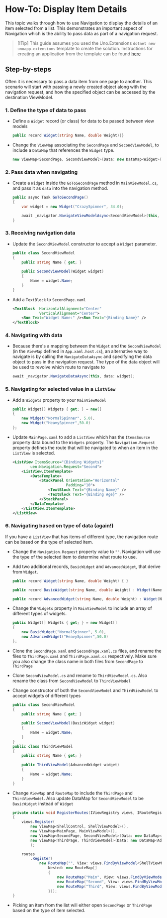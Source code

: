 # How-To: Display Item Details

This topic walks through how to use Navigation to display the details of an item selected from a list. This demonstrates an important aspect of Navigation which is the ability to pass data as part of a navigation request.

> [!Tip] This guide assumes you used the Uno.Extensions `dotnet new unoapp-extensions` template to create the solution. Instructions for creating an application from the template can be found [here](../Extensions/GettingStarted/UsingUnoExtensions.md)

## Step-by-steps

Often it is necessary to pass a data item from one page to another. This scenario will start with passing a newly created object along with the navigation request, and how the specified object can be accessed by the destination ViewModel. 

### 1. Define the type of data to pass
- Define a `Widget` record (or class) for data to be passed between view models

    ```csharp
    public record Widget(string Name, double Weight){}
    ```

- Change the `ViewMap` associating the `SecondPage` and `SecondViewModel`, to include a `DataMap` that references the `Widget` type. 

    ```csharp
    new ViewMap<SecondPage, SecondViewModel>(Data: new DataMap<Widget>())
    ```

### 2. Pass data when navigating
- Create a `Widget` inside the `GoToSecondPage` method in `MainViewModel.cs`, and pass it as `data` into the navigation method.
       
    ```csharp
    public async Task GoToSecondPage()
    {
    	var widget = new Widget("CrazySpinner", 34.0);
    
    	await _navigator.NavigateViewModelAsync<SecondViewModel>(this, data: widget);
    }
    ```

### 3. Receiving navigation data
- Update the `SecondViewModel` constructor to accept a `Widget` parameter.

    ```csharp
    public class SecondViewModel
    {
        public string Name { get; }
        
        public SecondViewModel(Widget widget)
    	{
            Name = widget.Name; 
    	}
    }
    ```

- Add a `TextBlock` to `SecondPage.xaml`
    ```xml
    <TextBlock  HorizontalAlignment="Center"
                VerticalAlignment="Center">
        <Run Text="Widget Name:" /><Run Text="{Binding Name}" />
    </TextBlock>
    ```          
     
### 4. Navigating with data            
- Because there's a mapping between the `Widget` and the `SecondViewModel` (in the `ViewMap` defined in `App.xaml.host.cs`), an alternative way to navigate is by calling the `NavigateDataAsync` and specifying the data object to pass in the navigation request. The type of the data object will be used to revolve which route to navigate to

    ```csharp
    await _navigator.NavigateDataAsync(this, data: widget);
    ```

### 5. Navigating for selected value in a `ListView`
- Add a `Widgets` property to your `MainViewModel`

    ```csharp
    public Widget[] Widgets { get; } = new[]
    {
        new Widget("NormalSpinner", 5.0),
        new Widget("HeavySpinner",50.0)
    };
    ```

- Update `MainPage.xaml` to add a `ListView` which has the `ItemsSource` property data bound to the `Widgets` property. The `Navigation.Request` property defines the route that will be navigated to when an item in the `ListView` is selected. 

    ```xml
    <ListView ItemsSource="{Binding Widgets}"
            uen:Navigation.Request="Second">
        <ListView.ItemTemplate>
            <DataTemplate>
                <StackPanel Orientation="Horizontal"
                            Padding="10">
                    <TextBlock Text="{Binding Name}" />
                    <TextBlock Text="{Binding Age}" />
                </StackPanel>
            </DataTemplate>
        </ListView.ItemTemplate>
    </ListView>
    ```

### 6. Navigating based on type of data (again!)
 
If you have a `ListView` that has items of different type, the navigation route can be based on the type of selected item. 

- Change the `Navigation.Request` property value to `""`. Navigation will use the type of the selected item to determine what route to use. 

- Add two additional records, `BasicWidget` and `AdvancedWidget`, that derive from `Widget`. 

    ```csharp
    public record Widget(string Name, double Weight) { }
    
    public record BasicWidget(string Name, double Weight) : Widget(Name, Weight) { }
    
    public record AdvancedWidget(string Name, double Weight) : Widget(Name, Weight) { }
    ```
- Change the `Widgets` property in `MainViewModel` to include an array of different types of widgets.

    ```csharp
    public Widget[] Widgets { get; } = new Widget[]
    {
        new BasicWidget("NormalSpinner", 5.0),
        new AdvancedWidget("HeavySpinner",50.0)
    };
    ```

- Clone the `SecondPage.xaml` and `SecondPage.xaml.cs` files, and rename the files to `ThirdPage.xaml` and `ThirdPage.xaml.cs` respectively. Make sure you also change the class name in both files from `SecondPage` to `ThirdPage`
- Clone `SecondViewModel.cs` and rename to `ThirdViewModel.cs`. Also rename the class from `SecondViewModel` to `ThirdViewModel`
- Change constructor of both the `SecondViewModel` and `ThirdViewModel` to accept widgets of different types
    ```csharp
    public class SecondViewModel
    {
        public string Name { get; }
        
        public SecondViewModel(BasicWidget widget)
    	{
            Name = widget.Name; 
    	}
    }
    public class ThirdViewModel
    {
        public string Name { get; }
        
        public ThirdViewModel(AdvancedWidget widget)
    	{
            Name = widget.Name; 
    	}
    }
    ```

- Change `ViewMap` and `RouteMap` to include the `ThirdPage` and `ThirdViewModel`. Also update DataMap for `SecondViewModel` to be `BasicWidget` instead of `Widget`

    ```csharp
    private static void RegisterRoutes(IViewRegistry views, IRouteRegistry routes)
    {
        views.Register(
            new ViewMap<ShellControl, ShellViewModel>(),
            new ViewMap<MainPage, MainViewModel>(),
            new ViewMap<SecondPage, SecondViewModel>(Data: new DataMap<BasicWidget>()),
            new ViewMap<ThirdPage, ThirdViewModel>(Data: new DataMap<AdvancedWidget>())
            );
    
        routes
            .Register(
                new RouteMap("", View: views.FindByViewModel<ShellViewModel>(),
                    Nested: new RouteMap[]
                    {
                        new RouteMap("Main", View: views.FindByViewModel<MainViewModel>()),
                        new RouteMap("Second", View: views.FindByViewModel<SecondViewModel>()),
                        new RouteMap("Third", View: views.FindByViewModel<ThirdViewModel>()),
                    }));
    }
    ```

- Picking an item from the list will either open `SecondPage` or `ThirdPage` based on the type of item selected.




